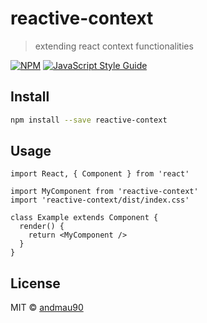 # reactive-context

> extending react context functionalities

[![NPM](https://img.shields.io/npm/v/reactive-context.svg)](https://www.npmjs.com/package/reactive-context) [![JavaScript Style Guide](https://img.shields.io/badge/code_style-standard-brightgreen.svg)](https://standardjs.com)

## Install

```bash
npm install --save reactive-context
```

## Usage

```tsx
import React, { Component } from 'react'

import MyComponent from 'reactive-context'
import 'reactive-context/dist/index.css'

class Example extends Component {
  render() {
    return <MyComponent />
  }
}
```

## License

MIT © [andmau90](https://github.com/andmau90)
